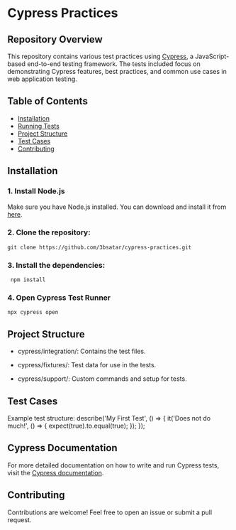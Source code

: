 # Cypress Practices

## Repository Overview

This repository contains various test practices using [Cypress](https://www.cypress.io/), a JavaScript-based end-to-end testing framework. The tests included focus on demonstrating Cypress features, best practices, and common use cases in web application testing.

## Table of Contents

- [Installation](#installation)
- [Running Tests](#running-tests)
- [Project Structure](#project-structure)
- [Test Cases](#test-cases)
- [Contributing](#contributing)
  
## Installation

### 1. Install Node.js

Make sure you have Node.js installed. You can download and install it from [here](https://nodejs.org/).

### 2. Clone the repository:
    git clone https://github.com/3bsatar/cypress-practices.git
### 3. Install the dependencies:
     npm install
### 4. Open Cypress Test Runner
    npx cypress open


## Project Structure
  - cypress/integration/: Contains the test files.

  - cypress/fixtures/: Test data for use in the tests.

  - cypress/support/: Custom commands and setup for tests.

## Test Cases
  Example test structure:
      describe('My First Test', () => {
        it('Does not do much!', () => {
          expect(true).to.equal(true);
        });
      });

## Cypress Documentation
For more detailed documentation on how to write and run Cypress tests, visit the [Cypress documentation](https://www.cypress.io/).

## Contributing
  Contributions are welcome! Feel free to open an issue or submit a pull request.
